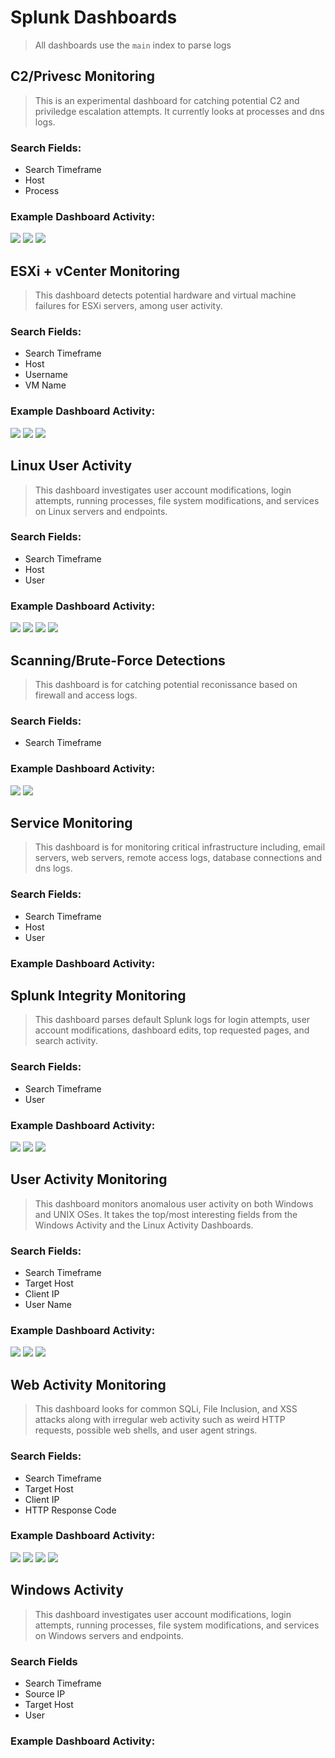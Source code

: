 # Splunk Dashboards
> All dashboards use the `main` index to parse logs

## C2/Privesc Monitoring
> This is an experimental dashboard for catching potential C2 and priviledge escalation attempts. It currently looks at processes and dns logs. 
### Search Fields: 
- Search Timeframe
- Host
- Process
### Example Dashboard Activity:
  ![](images/c2-privesc/1.png)
  ![](images/c2-privesc/2.png)
  ![](images/c2-privesc/3.png)

## ESXi + vCenter Monitoring
> This dashboard detects potential hardware and virtual machine failures for ESXi servers, among user activity. 
### Search Fields: 
- Search Timeframe
- Host
- Username
- VM Name
### Example Dashboard Activity:
  ![](images/esxi-vcenter/1.png)
  ![](images/esxi-vcenter/2.png)
  ![](images/esxi-vcenter/3.png)

## Linux User Activity
> This dashboard investigates user account modifications, login attempts, running processes, file system modifications, and services on Linux servers and endpoints. 
### Search Fields:
- Search Timeframe
- Host
- User
### Example Dashboard Activity:
  ![](images/linux-activity/1.png)
  ![](images/linux-activity/2.png)
  ![](images/linux-activity/3.png)
  ![](images/linux-activity/4.png)


## Scanning/Brute-Force Detections
> This dashboard is for catching potential reconissance based on firewall and access logs.
### Search Fields:
- Search Timeframe
### Example Dashboard Activity:
  ![](images/scanning/1.png)
  ![](images/scanning/2.png)

## Service Monitoring
> This dashboard is for monitoring critical infrastructure including, email servers, web servers, remote access logs, database connections and dns logs. 
### Search Fields:
- Search Timeframe
- Host 
- User
### Example Dashboard Activity:

## Splunk Integrity Monitoring
> This dashboard parses default Splunk logs for login attempts, user account modifications, dashboard edits, top requested pages, and search activity.
### Search Fields:
- Search Timeframe
- User
### Example Dashboard Activity:
  ![](images/splunk-integrity/1.png)
  ![](images/splunk-integrity/2.png)
  ![](images/splunk-integrity/3.png)

## User Activity Monitoring
> This dashboard monitors anomalous user activity on both Windows and UNIX OSes. It takes the top/most interesting fields from the Windows Activity and the Linux Activity Dashboards. 
 ### Search Fields: 
 - Search Timeframe
 - Target Host
 - Client IP
 - User Name
 ### Example Dashboard Activity:
  ![](images/user-activity/1.png)
  ![](images/user-activity/2.png)
  ![](images/user-activity/3.png)

## Web Activity Monitoring
> This dashboard looks for common SQLi, File Inclusion, and XSS attacks along with irregular web activity such as weird HTTP requests, possible web shells, and user agent strings. 
 ### Search Fields: 
 - Search Timeframe
 - Target Host
 - Client IP
 - HTTP Response Code
 ### Example Dashboard Activity:
  ![](images/web-activity/1.png)
  ![](images/web-activity/2.png)
  ![](images/web-activity/3.png)
  ![](images/web-activity/4.png)

## Windows Activity
> This dashboard investigates user account modifications, login attempts, running processes, file system modifications, and services on Windows servers and endpoints. 
### Search Fields
- Search Timeframe
- Source IP
- Target Host
- User
### Example Dashboard Activity:

